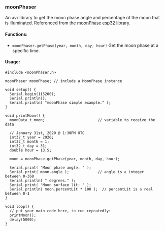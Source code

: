 ### moonPhaser

An avr library to get the moon phase angle and percentage of the moon that is illuminated. 
Referenced from the [moonPhase esp32 library](https://github.com/CelliesProjects/moonPhase-esp32). 

#### Functions:

- `moonPhaser.getPhase(year, month, day, hour)` Get the moon phase at a specific time.

#### Usage:

```
#include <moonPhaser.h>

moonPhaser moonPhase; // include a MoonPhase instance

void setup() {
  Serial.begin(115200);
  Serial.println();
  Serial.println( "moonPhase simple example." );
}

void printMoon() {
  moonData_t moon;                        // variable to receive the data
  
  // January 31st, 2020 @ 1:30PM UTC
  int32_t year = 2020;
  int32_t month = 1;
  int32_t day = 31;
  double hour = 13.5;

  moon = moonPhase.getPhase(year, month, day, hour);

  Serial.print( "Moon phase angle: " );
  Serial.print( moon.angle );             // angle is a integer between 0-360
  Serial.println( " degrees." );
  Serial.print( "Moon surface lit: " );
  Serial.println( moon.percentLit * 100 );  // percentLit is a real between 0-1
}

void loop() {
  // put your main code here, to run repeatedly:
  printMoon();
  delay(5000);
}
```
